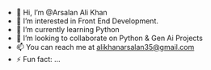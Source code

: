- 👋 Hi, I’m @Arsalan Ali Khan
- 👀 I’m interested in Front End Development.
- 🌱 I’m currently learning Python
- 💞️ I’m looking to collaborate on Python & Gen Ai Projects
- 📫 You can reach me at alikhanarsalan35@gmail.com
- ⚡ Fun fact: ...

<!---
Arsalankhan00/Arsalankhan00 is a ✨ special ✨ repository because its `README.md` (this file) appears on your GitHub profile.
You can click the Preview link to take a look at your changes.
--->
